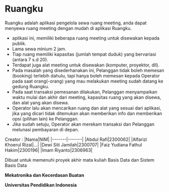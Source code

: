 # Ruangku

Ruangku adalah aplikasi pengelola sewa ruang meeting, anda dapat menyewa ruang meeting dengan mudah di aplikasi Ruangku.
 - aplikasi ini, memiliki beberapa ruang meeting untuk disewakan kepada publik.
 - Lama sewa minium 2 jam.
 - Tiap ruang memiliki kapasitas (jumlah tempat duduk) yang bervariasi (antara 7 s.d 20).
 - Terdapat juga alat meeting untuk disewakan (komputer, proyektor, dll).
 - Pada masalah yang disederhanakan ini, Pelanggan tidak boleh memesan (booking) terlebih dahulu, tapi hanya boleh memesan kepada Operator pada saat orang(-orang) yang mau melakukan meeting sudah datang ke gedung Ruangku.
 - Pada saat transaksi pemesanan dilakukan, Pelanggan menyampaikan waktu mulai dan akhir dari meeting, kapasitas ruang yang akan disewa, dan alat yang akan disewa.
 - Operator lalu akan mencarikan ruang dan alat yang sesuai dari aplikasi, jika yang dicari tidak ditemukan akan memberikan info dan memberikan opsi (pilihan lain) ke Pelanggan.
 - Jika sudah setuju, Operator akan merekam transaksi dan Pelanggan melunasi pembayaran di depan.

Creator  :
|Nama|NIM|
|-------|-------|
|Abdul Rafi|2300062|
|Alfarizi Khoerul Rizal|...|
|Dewi Siti Jamilah|2300707|
|Faiz Yudiana Fathul Hakim|2300196|
|Imam Riyanto|2306963|

Dibuat untuk memenuhi proyek akhir mata kuliah Basis Data dan Sistem Basis Data

**Mekatronika dan Kecerdasan Buatan**

**Universitas Pendidikan Indonesia**
